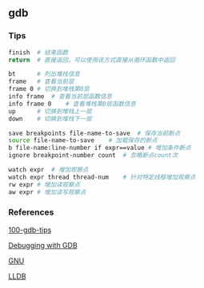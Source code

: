 ## gdb

### Tips

```bash
finish  # 结束函数
return  # 直接返回，可以使用该方式直接从循环函数中返回

bt      # 列出堆栈信息
frame   # 查看当前层
frame 0 # 切换到堆栈第0层
info frame  # 查看当前层函数信息
info frame 0    # 查看堆栈第0层函数信息
up      # 切换到堆栈上一层
down    # 切换到堆栈下一层

save breakpoints file-name-to-save  # 保存当前断点
source file-name-to-save    # 加载保存的断点
b file-name:line-number if expr==value # 增加条件断点
ignore breakpoint-number count  # 忽略断点count次

watch expr  # 增加观察点
watch expr thread thread-num    # 针对特定线程增加观察点
rw expr # 增加读观察点
aw expr # 增加读写观察点
```

### References
[100-gdb-tips](https://github.com/hellogcc/100-gdb-tips/blob/master/src/index.md)

[Debugging with GDB](https://sourceware.org/gdb/onlinedocs/gdb/)

[GNU](https://www.gnu.org/software/gdb/)

[LLDB](https://lldb.llvm.org/)